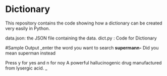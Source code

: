 # Dictionary
This repository contains the code showing how a dictionary can be created very easily in Python.

data.json: the JSON file containing the data.
dict.py : Code for Dictionary


#Sample Output
_enter the word you want to search **supermann-**
Did you mean superman instead

Press y for yes and n for noy
A powerful hallucinogenic drug manufactured from lysergic acid.
_
